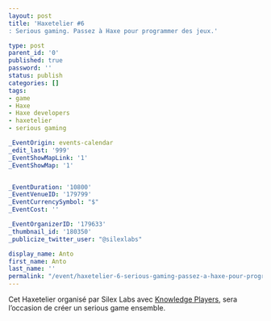 ```yaml
---
layout: post
title: 'Haxetelier #6
: Serious gaming. Passez à Haxe pour programmer des jeux.'

type: post
parent_id: '0'
published: true
password: ''
status: publish
categories: []
tags:
- game
- Haxe
- Haxe developers
- haxetelier
- serious gaming

_EventOrigin: events-calendar
_edit_last: '999'
_EventShowMapLink: '1'
_EventShowMap: '1'


_EventDuration: '10800'
_EventVenueID: '179799'
_EventCurrencySymbol: "$"
_EventCost: ''

_EventOrganizerID: '179633'
_thumbnail_id: '180350'
_publicize_twitter_user: "@silexlabs"

display_name: Anto
first_name: Anto
last_name: ''
permalink: "/event/haxetelier-6-serious-gaming-passez-a-haxe-pour-programmer-des-jeux/"
---
```




Cet Haxetelier organisé par Silex Labs avec [Knowledge Players](http://www.knowledge-players.com/), sera l’occasion de créer un serious game ensemble.